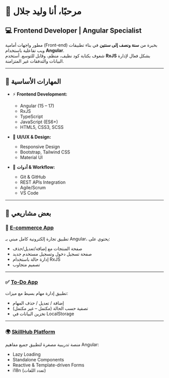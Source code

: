 # 👋 مرحبًا، أنا وليد جلال  

## 💻 Frontend Developer | Angular Specialist  

مطور واجهات أمامية (Front-end) بخبرة من **سنة ونصف إلى سنتين** في بناء تطبيقات ويب تفاعلية باستخدام **Angular**.  
شغوف بكتابة كود نظيف، منظم، وقابل للتوسع. أستخدم **RxJS** بشكل فعال لإدارة البيانات والتدفقات غير المتزامنة.  

---

## 🚀 المهارات الأساسية  

- ⚡ **Frontend Development:**  
  - Angular (15 – 17)  
  - RxJS  
  - TypeScript  
  - JavaScript (ES6+)  
  - HTML5, CSS3, SCSS  

- 🎨 **UI/UX & Design:**  
  - Responsive Design  
  - Bootstrap, Tailwind CSS  
  - Material UI  

- 🔧 **أدوات & Workflow:**  
  - Git & GitHub  
  - REST APIs Integration  
  - Agile/Scrum  
  - VS Code  

---

## 📂 بعض مشاريعي  

### 🛒 [E-commerce App](#)  
تطبيق تجارة إلكترونية كامل مبني بـ Angular، يحتوي على:  
- صفحة المنتجات مع إضافة/تعديل/حذف  
- صفحة تسجيل دخول وتسجيل مستخدم جديد  
- إدارة حالة باستخدام RxJS  
- تصميم متجاوب  

---

### ✅ [To-Do App](#)  
تطبيق إدارة مهام بسيط مع ميزات:  
- إضافة / تعديل / حذف المهام  
- تصفية حسب الحالة (مكتمل – غير مكتمل)  
- تخزين البيانات في LocalStorage  

---

### 🌍 [SkillHub Platform](#)  
منصة تدريبية مصغرة لتطبيق جميع مفاهيم Angular:  
- Lazy Loading  
- Standalone Components  
- Reactive & Template-driven Forms  
- i18n (تعدد اللغات) 
